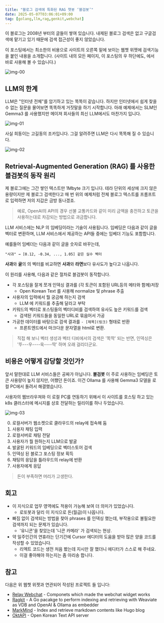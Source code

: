 ```yaml
---
title: "블로그 검색에 특화된 RAG 챗봇 ‘블검봇’"
date: 2025-05-07T03:06:01+09:00
tag: [golang,llm,rag,genkit,webchat]
---
```


이 블로그는 2008년 부터의 글들이 쌓여 있습니다.
내제된 블로그 검색은 없고 구글검색에 맡기고 있기 때문에 검색 접근성이 좋지 않았습니다.

이 포스팅에서는 최소한의 비용으로 사이트의 오른쪽 밑에 보이는 웹쳇 위젯에 검색기능을 붙인 내용을 소개합니다.
(사이트 내의 모든 페이지, 이 포스팅의 우 하단에도, 에서 바로 사용해 볼 수 있습니다.)

![img-00](https://homin.dev/asset/blog/img/blgumbot_in_action.png.webp)


## LLM의 한계

LLM은 "인터넷 전체"를 암기하고 있는 똑똑이 같습니다. 하지만 인터넷에서 쉽게 찾을 수 없는 질문을 물어보면
똑똑하게 거짓말을 하기 시작합니다. 아래 예제에서는 SLM인 Gemma3 를 사용했지만 메이져 회사들의 최신 LLM에서도 마찬가지 입니다.

![img-01](https://homin.dev/asset/blog/img/llm_is_stupid.png.webp)

사실 희동이는 고길동의 조카입니다. 그걸 알려주면 LLM은 다시 똑똑해 질 수 있습니다.

![img-02](https://homin.dev/asset/blog/img/teach_llm.png.webp)


## Retrieval-Augmented Generation (RAG) 를 사용한 블검봇의 동작 원리

제 블로그에는 그간 쌓인 텍스트만 1Mbyte 크기 입니다.
테라 단위의 세상에 크지 않은 용량이지만 제 블로그 검색한다고 매 번 위의 예제처럼 전체 블로그 텍스트를
프롬프트로 입력하면 저의 지갑은 금방 동나겠죠.

> 예로, OpenAI의 API의 경우 선불 교통카드와 같이 미리 금액을 충전하고 토큰을 사용하는대로
> 차감되는 방법으로 과금합니다.

LLM 서비스에는 NLP 의 임베딩이라는 기술이 사용됩니다.
임베딩은 다음과 같이 글을 벡터로 변환하며, LLM 서비스에서 제공하는 API들 중에는 임베더 기능도 포함합니다.

예를들어 임베더는 다음과 같이 글을 숫자로 바꾸는데,
```
"사과" → [0.12, -0.34, ..., 1.05] 같은 실수 벡터
```

**사과**와 **귤**의 의 벡터를 비교하면 **사과**와 **라면**보다 유사도가 높다고 나옵니다.

이 원리를 사용해, 다음과 같은 절차로 블검봇이 동작합니다.

- 각 포스팅을 잘게 쪼개 인덱싱 결과를 (각 토큰이 포함된 URL등의 메타와 함께)저장
  - Open Korean Text 를 사용해 normalize 및 phrase 추출
- 사용자의 입력에서 뭘 궁금해 하는지 검색
  - LLM 에 키워드를 추출해 달라고 부탁
- 키워드의 벡터로 포스팅들의 벡터디비를 검색하여 유사도 높은 키워드를 검색
  - 검색된 키워드들을 동일한 URL로 묶음어서 가공
- 가공한 데이터를 바탕으로 검색 결과를 `- [제목](링크)` 형태로 반환
  - 프론트엔드에서 마크다운 문자열을 html로 변환.

> 직접 해 보니 벡터 생성과 벡터 디비에서의 검색은 '똑딱' 되는 반면,
> 인덱싱은 '뚜---우----욱----딱' 하며 오래 걸리더군요.


## 비용은 어떻게 감당할 것인가?

앞서 말한대로 LLM 서비스들은 공짜가 아닙니다. **블검봇** 이 주로 사용하는 임베딩은 토큰 사용량이 높지 않지만,
어쨌던 돈이죠. 이건 Ollama 를 사용해 Gemma3 모델을 로컬 PC에서 돌려서 해결했습니다.

사용자의 웹브라우져와 이 로컬 PC를 연동하기 위해서 이 사이트를 호스팅 하고 있는 k8s 클러스터에
메시지를 상호 전달하는 릴리이를 하나 두었습니다.

![img-03](https://homin.dev/asset/blog/img/blgumbot_dataflow.jpeg.webp)

0. 로컬서버가 웹소켓으로 클라우드의 relay에 접속해 둠
1. 사용자 채팅 입력
2. 로컬서버로 채팅 전달
3. 사용자가 뭘 원하는지 LLM으로 발굴
4. 발굴된 키워드의 임베딩으로 벡터스토어 검색
5. 인덱싱 된 블로그 포스팅 정보 획득
6. 채팅의 응답을 틀라우드의 relay에 반환
7. 사용자에게 응답


> 돈이 부족하면 머리가 고생한다.


## 회고

- 이 지식으로 업무 영역에도 적용이 가능해 보여 더 의미가 있었습니다.
  - 로또봇과 달리 이 지식으로 돈(월급)이 나옵니다.
- 빠짐 없이 검색되는 방법을 찾아 phrases 를 인덱싱 했는데, 부작용으로 불필요한 검색까지 되는 문제가 있습니다.
  - '유니콘'을 찾았는데 '니콘 카메라' 가 검색되는 현상.
- 약 일주인간의 연휴라는 단기간에 Cursor 에디터의 도움을 받아 많은 양을 코드를 작성할 수 있었습니다.
  - 리엑트 코드는 생전 처음 봤는데 지시만 잘 했더니 에디터가 스스로 해 주네요.  
  - 이걸 좋아해야 하는지는 좀 아리송 합니다. 


## 참고

다음은 위 웹쳇 위젯과 연관되어 작성된 프로젝트 들 입니다:

- [Relay Webchat](https://github.com/suapapa/relay-webchat) - Componets which made the webchat widget works
- [Ragkit](https://github.com/suapapa/go_ragkit) - A Go pacakge to perform indexing and retrieving with Weaviate as VDB and OpenAI & Ollama as embedder
- [MarkMind](https://github.com/suapapa/markmind) - Index and retrieve markdown contents like Hugo blog
- [OktAPI](https://github.com/suapapa/okt-api) - Open Korean Text API server
